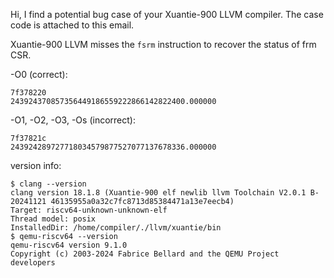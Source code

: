 Hi, I find a potential bug case of your Xuantie-900 LLVM compiler. The case code is attached to this email.

Xuantie-900 LLVM misses the `fsrm` instruction to recover the status of frm CSR.

-O0 (correct):
```
7f378220 
243924370857356449186559222866142822400.000000 
```

-O1, -O2, -O3, -Os (incorrect):
```
7f37821c 
243924289727718034579877527077137678336.000000 
```

version info:
```
$ clang --version
clang version 18.1.8 (Xuantie-900 elf newlib llvm Toolchain V2.0.1 B-20241121 46135955a0a32c7fc8713d85384471a13e7eecb4)
Target: riscv64-unknown-unknown-elf
Thread model: posix
InstalledDir: /home/compiler/./llvm/xuantie/bin
$ qemu-riscv64 --version
qemu-riscv64 version 9.1.0
Copyright (c) 2003-2024 Fabrice Bellard and the QEMU Project developers
```